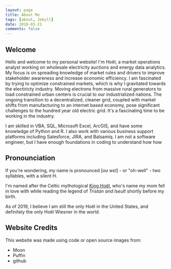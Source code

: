 ```yaml
---
layout: page
title: About Me
tags: [about, Jekyll]
date: 2018-03-21
comments: false
---
```

    
## Welcome
Hello and welcome to my personal website! I'm Hoël, a market operations analyst working on wholesale electricity auctions and energy data analytics. My focus is on spreading knowledge of market rules and drivers to improve stakeholder awareness and increase economic efficiency. I am fascinated by trying to optimize constrained markets, which is why I gravitated towards the electiricty industry. Moving electrons from massive rural generators to load constrained urban centers is crucial to our industrialized nations. The ongoing transition to a  decentralized, cleaner grid, coupled with market shifts from manufacturing to an internet based economy, pose significant challenges to the hundred year old electric grid. It's a fascinating time to be working in the industry. 

I am skilled in VBA, SQL, Microsoft Excel, ArcGIS, and have some knowledge of Python and R. I also work with various business support platforms including Salesforce, JIRA, and Balsamiq. I am not a software engineer, but I have enough foundations in coding to understand how how 

## Pronounciation
If you're wondering, my name is pronounced [oʊ wɛl] - or "oh-well" - two syllables, with a silent H.  

I'm named after the Celtic mythological [King Hoël](https://en.wikipedia.org/wiki/Hoel), who's name my mom fell in love with while reading the legend of *Tristan and Iseult* shortly before my birth.  

As of 2019, I believe I am still the only Hoël in the United States, and definitely the only Hoël Wiesner in the world. 

## Website Credits
This website was made using code or open source images from:
* Moon
* Puffin
* github
